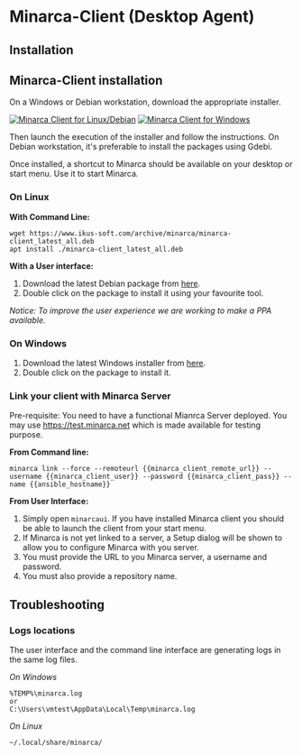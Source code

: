 # Minarca-Client (Desktop Agent)

## Installation

## Minarca-Client installation

On a Windows or Debian workstation, download the appropriate installer.

<a href="https://www.ikus-soft.com/archive/minarca/minarca-client_latest_all.deb"><img alt="Minarca Client for Linux/Debian" src="https://img.shields.io/badge/download-Minaca--client--for--Debian-green?&logo=debian&style=for-the-badge"></a>
<a href="https://www.ikus-soft.com/archive/minarca/minarca-client_latest.exe"><img alt="Minarca Client for Windows" src="https://img.shields.io/badge/download-Minaca--client--for--Windows-green?&logo=windows&style=for-the-badge"></a>

Then launch the execution of the installer and follow the instructions. On Debian workstation, it's preferable to install the packages using Gdebi.

Once installed, a shortcut to Minarca should be available on your desktop or start menu. Use it to start Minarca.

### On Linux

**With Command Line:**

    wget https://www.ikus-soft.com/archive/minarca/minarca-client_latest_all.deb
    apt install ./minarca-client_latest_all.deb

**With a User interface:**

 1. Download the latest Debian package from [here](https://www.ikus-soft.com/archive/minarca/minarca-client_latest_all.deb).
 2. Double click on the package to install it using your favourite tool.

*Notice: To improve the user experience we are working to make a PPA available.*

### On Windows

 1. Download the latest Windows installer from [here](https://www.ikus-soft.com/archive/minarca/minarca-client_latest.exe).
 2. Double click on the package to install it.

### Link your client with Minarca Server

Pre-requisite: You need to have a functional Mianrca Server deployed. You may use https://test.minarca.net which is made available for testing purpose.

**From Command line:**

    minarca link --force --remoteurl {{minarca_client_remote_url}} --username {{minarca_client_user}} --password {{minarca_client_pass}} --name {{ansible_hostname}}

**From User Interface:**

1. Simply open `minarcaui`. If you have installed Minarca client you should be able to launch the client from your start menu.
2. If Minarca is not yet linked to a server, a Setup dialog will be shown to allow you to configure Minarca with you server.
3. You must provide the URL to you Minarca server, a username and password.
4. You must also provide a repository name.

## Troubleshooting

### Logs locations

The user interface and the command line interface are generating logs in the same log files. 

*On Windows*

    %TEMP%\minarca.log
    or
    C:\Users\vmtest\AppData\Local\Temp\minarca.log

*On Linux*

    ~/.local/share/minarca/
